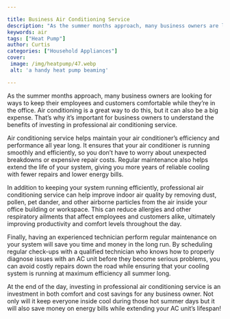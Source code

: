 ```yaml
---

title: Business Air Conditioning Service
description: "As the summer months approach, many business owners are looking for ways to keep their employees and customers comfortable while t...read now to learn more"
keywords: air
tags: ["Heat Pump"]
author: Curtis
categories: ["Household Appliances"]
cover: 
 image: /img/heatpump/47.webp
 alt: 'a handy heat pump beaming'

---
```


As the summer months approach, many business owners are looking for ways to keep their employees and customers comfortable while they’re in the office. Air conditioning is a great way to do this, but it can also be a big expense. That’s why it’s important for business owners to understand the benefits of investing in professional air conditioning service.

Air conditioning service helps maintain your air conditioner’s efficiency and performance all year long. It ensures that your air conditioner is running smoothly and efficiently, so you don’t have to worry about unexpected breakdowns or expensive repair costs. Regular maintenance also helps extend the life of your system, giving you more years of reliable cooling with fewer repairs and lower energy bills.

In addition to keeping your system running efficiently, professional air conditioning service can help improve indoor air quality by removing dust, pollen, pet dander, and other airborne particles from the air inside your office building or workspace. This can reduce allergies and other respiratory ailments that affect employees and customers alike, ultimately improving productivity and comfort levels throughout the day. 

Finally, having an experienced technician perform regular maintenance on your system will save you time and money in the long run. By scheduling regular check-ups with a qualified technician who knows how to properly diagnose issues with an AC unit before they become serious problems, you can avoid costly repairs down the road while ensuring that your cooling system is running at maximum efficiency all summer long. 

At the end of the day, investing in professional air conditioning service is an investment in both comfort and cost savings for any business owner. Not only will it keep everyone inside cool during those hot summer days but it will also save money on energy bills while extending your AC unit’s lifespan!
